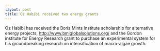 ```yaml
---
layout: post
title: Oz Habibi received two energy grants
---
```


Oz Habibi has received the Boris Mints Institute scholarship for alternative energy projects, 
http://www.bmiglobalsolutions.org/ and the Gordon institute for Energy Research grant to purchase 
an experimental system for his groundbreaking research on intensification of macro-algae growth. 